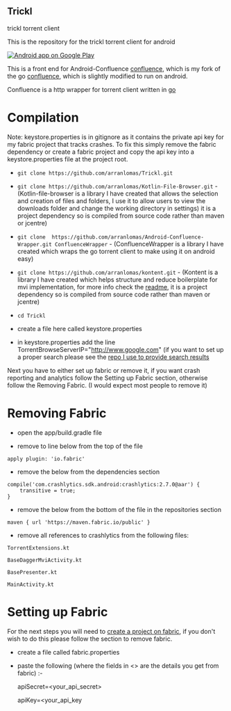 ## Trickl
trickl torrent client

This is the repository for the trickl torrent client for android

[![Android app on Google Play](http://ligi.de/img/play_badge.png)](https://play.google.com/store/apps/details?id=com.shwifty.tex)

This is a front end for Android-Confluence [confluence](https://github.com/arranlomas/Android-Confluence-Wrapper), which is my fork of the go [confluence](https://github.com/anacrolix/confluence), which is slightly modified to run on android.

Confluence is a http wrapper for torrent client written in [go](https://github.com/anacrolix/torrent)


# Compilation
Note: keystore.properties is in gitignore as it contains the private api key for my fabric project that tracks crashes. To fix this simply remove the fabric dependency or create a fabric project and copy the api key into a keystore.properties file at the project root.

* ```git clone https://github.com/arranlomas/Trickl.git```

* ```git clone https://github.com/arranlomas/Kotlin-File-Browser.git``` - (Kotlin-file-browser is a library I have created that allows the selection and creation of files and folders, I use it to allow users to view the downloads folder and change the working directory in settings) it is a project dependency so is compiled from source code rather than maven or jcentre)

* ```git clone  https://github.com/arranlomas/Android-Confluence-Wrapper.git ConfluenceWrapper``` - (ConfluenceWrapper is a library I have created which wraps the go torrent client to make using it on android easy)


* ```git clone https://github.com/arranlomas/kontent.git``` - (Kontent is a library I have created which helps structure and reduce boilerplate for mvi implementation, for more info check the [readme](https://github.com/arranlomas/kontent/blob/master/README.md), it is a project dependency so is compiled from source code rather than maven or jcentre)

* ```cd Trickl```

* create a file here called keystore.properties

* in keystore.properties add the line TorrentBrowseServerIP="http://www.google.com" (if you want to set up a proper search please see the [repo I use to provide search results](https://github.com/arranlomas/TPBScraper)

Next you have to either set up fabric or remove it, if you want crash reporting and analytics follow the Setting up Fabric section, otherwise follow the Removing Fabric. (I would expect most people to remove it)
   
# Removing Fabric

* open the app/build.gradle file

* remove to line below from the top of the file

```apply plugin: 'io.fabric'```

* remove the below from the dependencies section
```//fabric
compile('com.crashlytics.sdk.android:crashlytics:2.7.0@aar') {
    transitive = true;
}
```

* remove the below from the bottom of the file in the repositories section

```  
maven { url 'https://maven.fabric.io/public' }
```

* remove all references to crashlytics from the following files:
```
TorrentExtensions.kt

BaseDaggerMviActivity.kt

BasePresenter.kt

MainActivity.kt
```

# Setting up Fabric

For the next steps you will need to [create a project on fabric](https://www.fabric.io/home), if you don't wish to do this please follow the section to remove fabric.

* create a file called fabric.properties

* paste the following (where the fields in <> are the details you get from fabric) :-

    apiSecret=<your_api_secret>
    
    apiKey=<your_api_key
